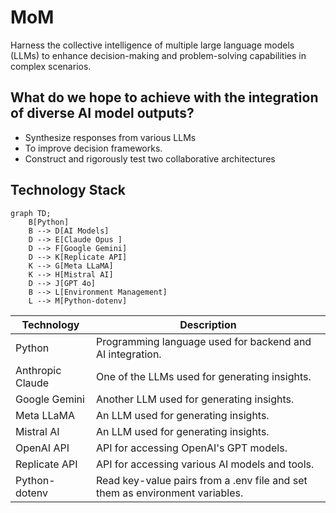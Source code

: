 # MoM

Harness the collective intelligence of multiple large language models (LLMs) to enhance decision-making and problem-solving capabilities in complex scenarios. 

## What do we hope to achieve with the integration of diverse AI model outputs?

- Synthesize responses from various LLMs
- To improve decision frameworks.
- Construct and rigorously test two collaborative architectures

## Technology Stack

```mermaid
graph TD;
    B[Python]
    B --> D[AI Models]
    D --> E[Claude Opus ]
    D --> F[Google Gemini]
    D --> K[Replicate API]
    K --> G[Meta LLaMA]
    K --> H[Mistral AI]
    D --> J[GPT 4o]
    B --> L[Environment Management]
    L --> M[Python-dotenv]

```

| Technology | Description |
| --- | --- |
| Python | Programming language used for backend and AI integration. |
| Anthropic Claude | One of the LLMs used for generating insights. |
| Google Gemini | Another LLM used for generating insights. |
| Meta LLaMA | An LLM used for generating insights. |
| Mistral AI | An LLM used for generating insights. |
| OpenAI API | API for accessing OpenAI's GPT models. |
| Replicate API | API for accessing various AI models and tools. |
| Python-dotenv | Read key-value pairs from a .env file and set them as environment variables. |
